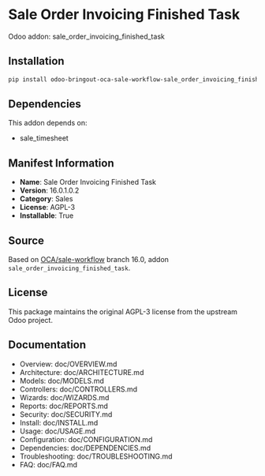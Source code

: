 # Sale Order Invoicing Finished Task

Odoo addon: sale_order_invoicing_finished_task

## Installation

```bash
pip install odoo-bringout-oca-sale-workflow-sale_order_invoicing_finished_task
```

## Dependencies

This addon depends on:
- sale_timesheet

## Manifest Information

- **Name**: Sale Order Invoicing Finished Task
- **Version**: 16.0.1.0.2
- **Category**: Sales
- **License**: AGPL-3
- **Installable**: True

## Source

Based on [OCA/sale-workflow](https://github.com/OCA/sale-workflow) branch 16.0, addon `sale_order_invoicing_finished_task`.

## License

This package maintains the original AGPL-3 license from the upstream Odoo project.

## Documentation

- Overview: doc/OVERVIEW.md
- Architecture: doc/ARCHITECTURE.md
- Models: doc/MODELS.md
- Controllers: doc/CONTROLLERS.md
- Wizards: doc/WIZARDS.md
- Reports: doc/REPORTS.md
- Security: doc/SECURITY.md
- Install: doc/INSTALL.md
- Usage: doc/USAGE.md
- Configuration: doc/CONFIGURATION.md
- Dependencies: doc/DEPENDENCIES.md
- Troubleshooting: doc/TROUBLESHOOTING.md
- FAQ: doc/FAQ.md
